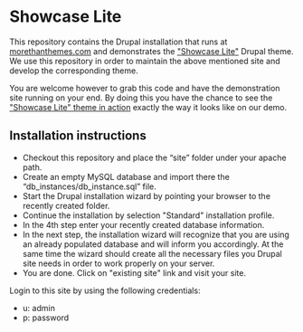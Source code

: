 Showcase Lite
==================

This repository contains the Drupal installation that runs at [morethanthemes.com](http://www.morethanthemes.com/drupal-themes/free) and demonstrates the ["Showcase Lite"](https://drupal.org/project/showcase_lite) Drupal theme. We use this repository in order to maintain the above mentioned site and develop the corresponding theme.

You are welcome however to grab this code and have the demonstration site running on your end. By doing this you have the chance to see the ["Showcase Lite" theme in action](http://demo.drupalizing.com/?theme=showcase-lite) exactly the way it looks like on our demo.

Installation instructions
--------------
+ Checkout this repository and place the “site” folder under your apache path.
+ Create an empty MySQL database and import there the “db_instances/db_instance.sql” file.
+ Start the Drupal installation wizard by pointing your browser to the recently created folder.
 + Continue the installation by selection "Standard" installation profile.
 + In the 4th step enter your recently created database information.
 + In the next step, the installation wizard will recognize that you are using an already populated database and will inform you accordingly. At the same time the wizard should create all the necessary files you Drupal site needs in order to work properly on your server.
 + You are done. Click on "existing site" link and visit your site.

Login to this site by using the following credentials:
- u: admin
- p: password
